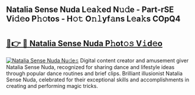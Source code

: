 ## Natalia Sense Nuda L𝚎a𝚔ed N𝚞𝚍e - Part-rSE Vi𝚍𝚎o P𝚑𝚘tos - H𝚘𝚝 O𝚗𝚕yf𝚊ns L𝚎a𝚔s COpQ4

# <h2><a href="http://kf4o0y2.oniu.top/?m=Natalia+Sense+Nuda">🔗👉 🔴 Natalia Sense Nuda P𝚑ot𝚘𝚜 V𝚒d𝚎o</a></h2>

[![Natalia Sense Nuda Nu𝚍e𝚜](https://i.imgur.com/0qMVB7G.gif)](http://kf4o0y2.oniu.top/?m=Natalia+Sense+Nuda)
Digital content creator and amusement giver Natalia Sense Nuda, recognized for sharing dance and lifestyle ideas through popular dance routines and brief clips. Brilliant illusionist Natalia Sense Nuda, celebrated for their exceptional skills and accomplishments in creating and performing magic tricks.  
